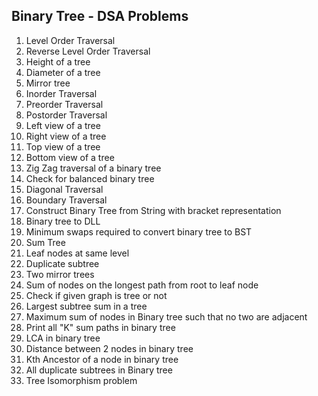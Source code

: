 ## Binary Tree - DSA Problems

1. Level Order Traversal
2. Reverse Level Order Traversal
3. Height of a tree
4. Diameter of a tree
5. Mirror tree
6. Inorder Traversal
7. Preorder Traversal
8. Postorder Traversal
9. Left view of a tree
10. Right view of a tree
11. Top view of a tree
12. Bottom view of a tree
13. Zig Zag traversal of a binary tree
14. Check for balanced binary tree
15. Diagonal Traversal
16. Boundary Traversal
17. Construct Binary Tree from String with bracket representation
18. Binary tree to DLL
19. Minimum swaps required to convert binary tree to BST
20. Sum Tree
21. Leaf nodes at same level
22. Duplicate subtree 
23. Two mirror trees
24. Sum of nodes on the longest path from root to leaf node
25. Check if given graph is tree or not
26. Largest subtree sum in a tree
27. Maximum sum of nodes in Binary tree such that no two are adjacent
28. Print all "K" sum paths in binary tree
29. LCA in binary tree
30. Distance between 2 nodes in binary tree
31. Kth Ancestor of a node in binary tree
32. All duplicate subtrees in Binary tree
33. Tree Isomorphism problem
